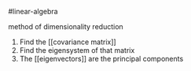 
#linear-algebra 

method of dimensionality reduction

1. Find the [[covariance matrix]]
2. Find the eigensystem of that matrix
3. The [[eigenvectors]] are the principal components
